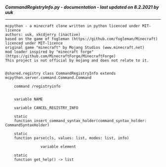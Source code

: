 ***CommandRegistryInfo.py - documentation - last updated on 8.2.2021 by uuk***
___

    mcpython - a minecraft clone written in python licenced under MIT-licence
    authors: uuk, xkcdjerry (inactive)
    based on the game of fogleman (https://github.com/fogleman/Minecraft) licenced under MIT-licence
    original game "minecraft" by Mojang Studios (www.minecraft.net)
    mod loader inspired by "minecraft forge" (https://github.com/MinecraftForge/MinecraftForge)
    This project is not official by mojang and does not relate to it.


    @shared.registry class CommandRegistryInfo extends mcpython.server.command.Command.Command
        
        command /registryinfo


        variable NAME

        variable CANCEL_REGISTRY_INFO

        static
        function insert_command_syntax_holder(command_syntax_holder: CommandSyntaxHolder)

        static
        function parse(cls, values: list, modes: list, info)

                    variable element

        static
        function get_help() -> list